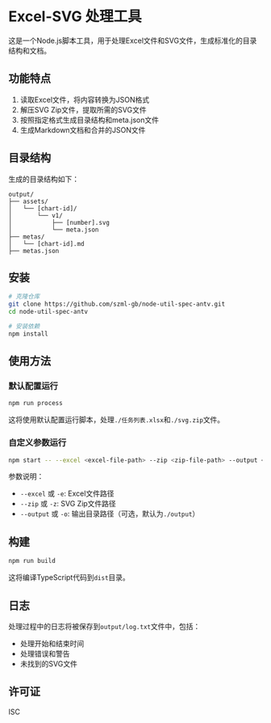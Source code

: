 # Excel-SVG 处理工具

这是一个Node.js脚本工具，用于处理Excel文件和SVG文件，生成标准化的目录结构和文档。

## 功能特点

1. 读取Excel文件，将内容转换为JSON格式
2. 解压SVG Zip文件，提取所需的SVG文件
3. 按照指定格式生成目录结构和meta.json文件
4. 生成Markdown文档和合并的JSON文件

## 目录结构

生成的目录结构如下：

```
output/
├── assets/
│   └── [chart-id]/
│       └── v1/
│           ├── [number].svg
│           └── meta.json
├── metas/
│   └── [chart-id].md
├── metas.json
```

## 安装

```bash
# 克隆仓库
git clone https://github.com/szml-gb/node-util-spec-antv.git
cd node-util-spec-antv

# 安装依赖
npm install
```

## 使用方法

### 默认配置运行

```bash
npm run process
```

这将使用默认配置运行脚本，处理`./任务列表.xlsx`和`./svg.zip`文件。

### 自定义参数运行

```bash
npm start -- --excel <excel-file-path> --zip <zip-file-path> --output <output-directory>
```

参数说明：
- `--excel` 或 `-e`: Excel文件路径
- `--zip` 或 `-z`: SVG Zip文件路径
- `--output` 或 `-o`: 输出目录路径（可选，默认为`./output`）

## 构建

```bash
npm run build
```

这将编译TypeScript代码到`dist`目录。

## 日志

处理过程中的日志将被保存到`output/log.txt`文件中，包括：
- 处理开始和结束时间
- 处理错误和警告
- 未找到的SVG文件

## 许可证

ISC 